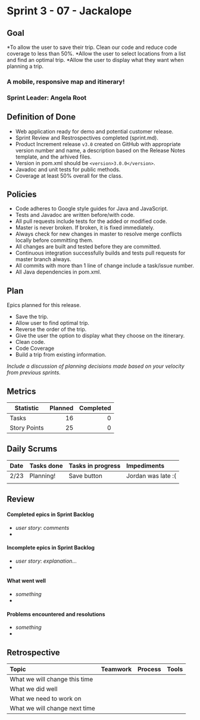 # Sprint 3 - 07 - Jackalope

## Goal
*To allow the user to save their trip. Clean our code and reduce code coverage to less than 50%. 
*Allow the user to select locations from a list and find an optimal trip. 
*Allow the user to display what they want when planning a trip.

### A mobile, responsive map and itinerary!
### Sprint Leader: Angela Root

## Definition of Done

* Web application ready for demo and potential customer release.
* Sprint Review and Restrospectives completed (sprint.md).
* Product Increment release `v3.0` created on GitHub with appropriate version number and name, a description based on the Release Notes template, and the arhived files.
* Version in pom.xml should be `<version>3.0.0</version>`.
* Javadoc and unit tests for public methods.
* Coverage at least 50% overall for the class.

## Policies

* Code adheres to Google style guides for Java and JavaScript.
* Tests and Javadoc are written before/with code.  
* All pull requests include tests for the added or modified code.
* Master is never broken.  If broken, it is fixed immediately.
* Always check for new changes in master to resolve merge conflicts locally before committing them.
* All changes are built and tested before they are committed.
* Continuous integration successfully builds and tests pull requests for master branch always.
* All commits with more than 1 line of change include a task/issue number.
* All Java dependencies in pom.xml.

## Plan

Epics planned for this release.

* Save the trip.
* Allow user to find optimal trip.
* Reverse the order of the trip.
* Give the user the option to display what they choose on the itinerary.
* Clean code.
* Code Coverage
* Build a trip from existing information.

*Include a discussion of planning decisions made based on your velocity from previous sprints.*

## Metrics

Statistic | Planned | Completed
--- | ---: | ---:
Tasks |  16   | 0
Story Points |  25  | 0

## Daily Scrums

Date | Tasks done  | Tasks in progress | Impediments 
:--- | :--- | :--- | :--- 
2/23 | Planning! | Save button | Jordan was late :(
 | | | 
 

## Review

#### Completed epics in Sprint Backlog 
* *user story*:  *comments*
* 

#### Incomplete epics in Sprint Backlog 
* *user story*: *explanation...*
*

#### What went well
* *something*
*

#### Problems encountered and resolutions
* *something*
*

## Retrospective

Topic | Teamwork | Process | Tools
:--- | :--- | :--- | :---
What we will change this time |  |  | 
What we did well |  |  | 
What we need to work on |  |  |
What we will change next time |  |  | 
